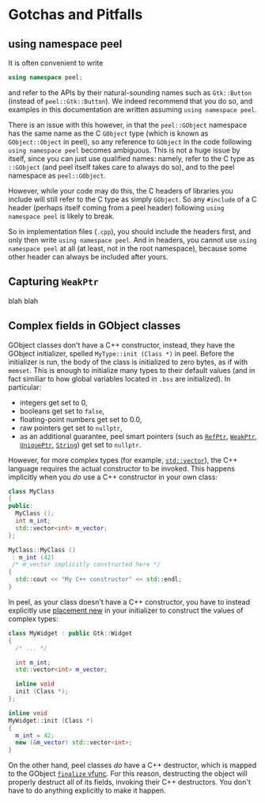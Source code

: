 # Gotchas and Pitfalls

## using namespace peel

It is often convenient to write

```cpp
using namespace peel;
```

and refer to the APIs by their natural-sounding names such as `Gtk::Button`
(instead of `peel::Gtk::Button`). We indeed recommend that you do so, and
examples in this documentation are written assuming `using namespace peel`.

There is an issue with this however, in that the `peel::GObject` namespace has
the same name as the C `GObject` type (which is known as `GObject::Object` in
peel), so any reference to `GObject` in the code following
`using namespace peel` becomes ambiguous. This is not a huge issue by itself,
since you can just use qualified names: namely, refer to the C type as
`::GObject` (and peel itself takes care to always do so), and to the peel
namespace as `peel::GObject`.

However, while your code may do this, the C headers of libraries you include
will still refer to the C type as simply `GObject`. So any `#include` of a C
header (perhaps itself coming from a peel header) following
`using namespace peel` is likely to break.

So in implementation files (`.cpp`), you should include the headers first, and
only then write `using namespace peel`. And in headers, you cannot use
`using namespace peel` at all (at least, not in the root namespace), because
some other header can always be included after yours.

## Capturing `WeakPtr`

blah blah

## Complex fields in GObject classes

GObject classes don't have a C++ constructor, instead, they have the GObject
initializer, spelled `MyType::init (Class *)` in peel. Before the initializer
is run, the body of the class is initialized to zero bytes, as if with
`memset`. This is enough to initialize many types to their default values (and
in fact similiar to how global variables located in `.bss` are initialized). In
particular:
* integers get set to 0,
* booleans get set to `false`,
* floating-point numbers get set to 0.0,
* raw pointers get set to `nullptr`,
* as an additional guarantee, peel smart pointers (such as [`RefPtr`],
  [`WeakPtr`], [`UniquePtr`], [`String`]) get set to `nullptr`.

However, for more complex types (for example, [`std::vector`]), the C++
language requires the actual constructor to be invoked. This happens implicitly
when you _do_ use a C++ constructor in your own class:

```cpp
class MyClass
{
public:
  MyClass ();
  int m_int;
  std::vector<int> m_vector;
};

MyClass::MyClass ()
 : m_int (42)
 /* m_vector implicitly constructed here */
{
  std::cout << "My C++ constructor" << std::endl;
}
```

In peel, as your class doesn't have a C++ constructor, you have to instead
explicitly use [placement new] in your initializer to construct the values of
complex types:

```cpp
class MyWidget : public Gtk::Widget
{
  /* ... */

  int m_int;
  std::vector<int> m_vector;

  inline void
  init (Class *);
};

inline void
MyWidget::init (Class *)
{
  m_int = 42;
  new (&m_vector) std::vector<int>;
}
```

On the other hand, peel classes _do_ have a C++ destructor, which is mapped to
the GObject [`finalize` vfunc]. For this reason, destructing the object will
properly destruct all of its fields, invoking their C++ destructors. You don't
have to do anything explicitly to make it happen.

[`RefPtr`]: ref-ptr.md
[`WeakPtr`]: weak-ptr.md
[`UniquePtr`]: unique-ptr.md
[`String`]: string.md
[`std::vector`]: https://en.cppreference.com/w/cpp/container/vector.html
[placement new]: https://en.cppreference.com/w/cpp/language/new#Placement_new
[`finalize` vfunc]: https://docs.gtk.org/gobject/vfunc.Object.finalize.html
